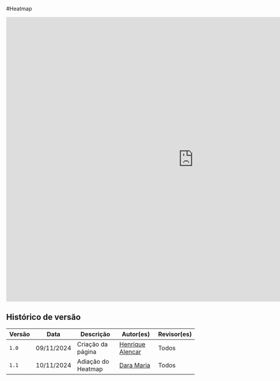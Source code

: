 #Heatmap

<iframe width="1000" height="760" src="https://docs.google.com/spreadsheets/d/1b-4iCg6ySvwy8x9Vl3PxhhU6ZmzsaeKH1VO9g_Wmm70/edit?gid=96807035#gid=96807035" title="Heatmap Grupo 03" frameborder="0" allow="accelerometer; autoplay; clipboard-write; encrypted-media; gyroscope; picture-in-picture; web-share" referrerpolicy="strict-origin-when-cross-origin" allowfullscreen></iframe>


## Histórico de versão

| Versão | Data       | Descrição                                | Autor(es)                                                                                       | Revisor(es)                                                                                                                                    |
| ------ | ---------- | ---------------------------------------- | ----------------------------------------------------------------------------------------------- | ---------------------------------------------------------------------------------------------------------------------------------------------- |
| `1.0`  | 09/11/2024 | Criação da página                     | [Henrique Alencar](https://github.com/henryqma) | Todos |
| `1.1`  | 10/11/2024 | Adiação do Heatmap                    | [Dara Maria](https://github.com/daramariabs) | Todos |
